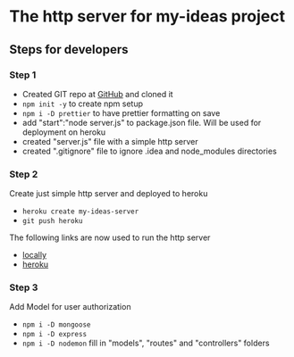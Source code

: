 # The http server for my-ideas project
## Steps for developers
### Step 1
* Created GIT repo at [GitHub](https://github.com/tsharon-byte/my-ideas-server) and cloned it
* `npm init -y` to create npm setup
* `npm i -D prettier` to have prettier formatting on save
* add "start":"node server.js" to package.json file. Will be used for deployment on heroku
* created "server.js" file with a simple http server
* created ".gitignore" file to ignore .idea and node_modules directories
### Step 2
Create just simple http server and deployed to heroku
* `heroku create my-ideas-server`
* `git push heroku`

The following links are now used to run the http server
* [locally](http://localhost:3000)
* [heroku](https://my-ideas-server.herokuapp.com/)

### Step 3
Add Model for user authorization
* `npm i -D mongoose`
* `npm i -D express`
* `npm i -D nodemon`
fill in "models", "routes" and "controllers" folders